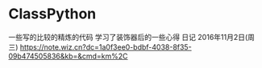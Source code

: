 # ClassPython
一些写的比较的精炼的代码
学习了装饰器后的一些心得
日记 2016年11月2日(周三) 
https://note.wiz.cn?dc=1a0f3ee0-bdbf-4038-8f35-09b474505836&kb=&cmd=km%2C
